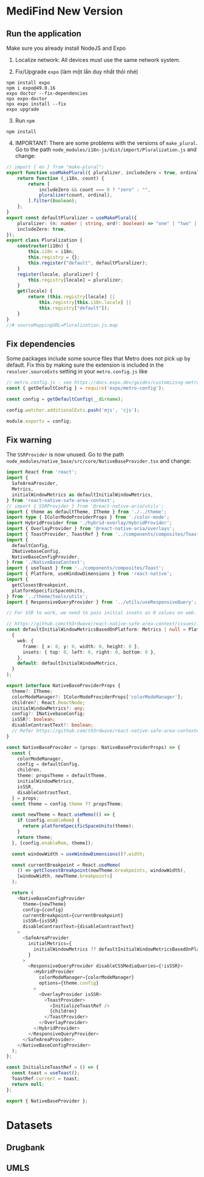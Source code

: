 # MediFind New Version

## Run the application

Make sure you already install NodeJS and Expo

1. Localize network: All devices must use the same network system.

2. Fix/Upgrade ```expo``` (làm một lần duy nhất thôi nhé)

```shell
npm install expo 
npm i expo@49.0.16
expo doctor --fix-dependencies
npx expo-doctor
npx expo install --fix
expo upgrade
```

3. Run ```npm```
```shell
npm install
```

4. IMPORTANT: There are some problems with the versions of ```make_plural```. Go to the path ```node_modules/i18n-js/dist/import/Pluralization.js``` and change:
```typescript
// import { en } from "make-plural";
export function useMakePlural({ pluralizer, includeZero = true, ordinal = false, }) {
    return function (_i18n, count) {
        return [
            includeZero && count === 0 ? "zero" : "",
            pluralizer(count, ordinal),
        ].filter(Boolean);
    };
}
export const defaultPluralizer = useMakePlural({
    pluralizer: (n: number | string, ord?: boolean) => "one" | "two" | "few" | "other",
    includeZero: true,
});
export class Pluralization {
    constructor(i18n) {
        this.i18n = i18n;
        this.registry = {};
        this.register("default", defaultPluralizer);
    }
    register(locale, pluralizer) {
        this.registry[locale] = pluralizer;
    }
    get(locale) {
        return (this.registry[locale] ||
            this.registry[this.i18n.locale] ||
            this.registry["default"]);
    }
}
//# sourceMappingURL=Pluralization.js.map
```

## Fix dependencies

Some packages include some source files that Metro does not pick up by default. Fix this by making sure the extension is included in the ```resolver.sourceExts``` setting in your ```metro.config.js``` like

```typescript
// metro.config.js - see https://docs.expo.dev/guides/customizing-metro/#customizing
const { getDefaultConfig } = require('expo/metro-config');

const config = getDefaultConfig(__dirname);

config.watcher.additionalExts.push('mjs', 'cjs');

module.exports = config;
```

## Fix warning

The ```SSRProvider``` is now unused. Go to the path ```node_modules/native_base/src/core/NativeBaseProvider.tsx``` and change:
```typescript
import React from 'react';
import {
  SafeAreaProvider,
  Metrics,
  initialWindowMetrics as defaultInitialWindowMetrics,
} from 'react-native-safe-area-context';
// import { SSRProvider } from '@react-native-aria/utils';
import { theme as defaultTheme, ITheme } from './../theme';
import type { IColorModeProviderProps } from './color-mode';
import HybridProvider from './hybrid-overlay/HybridProvider';
import { OverlayProvider } from '@react-native-aria/overlays';
import { ToastProvider, ToastRef } from '../components/composites/Toast';
import {
  defaultConfig,
  INativebaseConfig,
  NativeBaseConfigProvider,
} from './NativeBaseContext';
import { useToast } from '../components/composites/Toast';
import { Platform, useWindowDimensions } from 'react-native';
import {
  getClosestBreakpoint,
  platformSpecificSpaceUnits,
} from '../theme/tools/utils';
import { ResponsiveQueryProvider } from '../utils/useResponsiveQuery';

// For SSR to work, we need to pass initial insets as 0 values on web.

// https://github.com/th3rdwave/react-native-safe-area-context/issues/132
const defaultInitialWindowMetricsBasedOnPlatform: Metrics | null = Platform.select(
  {
    web: {
      frame: { x: 0, y: 0, width: 0, height: 0 },
      insets: { top: 0, left: 0, right: 0, bottom: 0 },
    },
    default: defaultInitialWindowMetrics,
  }
);

export interface NativeBaseProviderProps {
  theme?: ITheme;
  colorModeManager?: IColorModeProviderProps['colorModeManager'];
  children?: React.ReactNode;
  initialWindowMetrics?: any;
  config?: INativebaseConfig;
  isSSR?: boolean;
  disableContrastText?: boolean;
  // Refer https://github.com/th3rdwave/react-native-safe-area-context#testing
}

const NativeBaseProvider = (props: NativeBaseProviderProps) => {
  const {
    colorModeManager,
    config = defaultConfig,
    children,
    theme: propsTheme = defaultTheme,
    initialWindowMetrics,
    isSSR,
    disableContrastText,
  } = props;
  const theme = config.theme ?? propsTheme;

  const newTheme = React.useMemo(() => {
    if (config.enableRem) {
      return platformSpecificSpaceUnits(theme);
    }
    return theme;
  }, [config.enableRem, theme]);

  const windowWidth = useWindowDimensions()?.width;

  const currentBreakpoint = React.useMemo(
    () => getClosestBreakpoint(newTheme.breakpoints, windowWidth),
    [windowWidth, newTheme.breakpoints]
  );

  return (
    <NativeBaseConfigProvider
      theme={newTheme}
      config={config}
      currentBreakpoint={currentBreakpoint}
      isSSR={isSSR}
      disableContrastText={disableContrastText}
    >
      <SafeAreaProvider
        initialMetrics={
          initialWindowMetrics ?? defaultInitialWindowMetricsBasedOnPlatform
        }
      >
        <ResponsiveQueryProvider disableCSSMediaQueries={!isSSR}>
          <HybridProvider
            colorModeManager={colorModeManager}
            options={theme.config}
          >
            <OverlayProvider isSSR>
              <ToastProvider>
                <InitializeToastRef />
                {children}
              </ToastProvider>
            </OverlayProvider>
          </HybridProvider>
        </ResponsiveQueryProvider>
      </SafeAreaProvider>
    </NativeBaseConfigProvider>
  );
};

const InitializeToastRef = () => {
  const toast = useToast();
  ToastRef.current = toast;
  return null;
};

export { NativeBaseProvider };
```

# Datasets
## Drugbank
## UMLS
